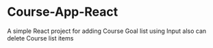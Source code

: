 # Course-App-React
A simple React project for adding Course Goal list using Input also can delete Course list items 
